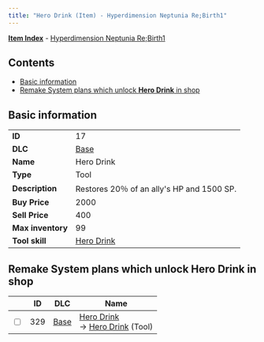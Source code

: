 ```yaml
---
title: "Hero Drink (Item) - Hyperdimension Neptunia Re;Birth1"
---
```


[**Item Index**](/neptunia/rb1/item/index.html) - [Hyperdimension Neptunia Re;Birth1](/neptunia/rb1)

## Contents

- [Basic information](#basic-information)
- [Remake System plans which unlock **Hero Drink** in shop](#remake-system-plans-which-unlock-hero-drink-in-shop)

## Basic information

|   |   |
| -- | -- |
| **ID** | 17 |
| **DLC** | [Base](/neptunia/rb1/dlc/1-base.html) |
| **Name** | Hero Drink |
| **Type** | Tool |
| **Description** | Restores 20％ of an ally's HP and 1500 SP. |
| **Buy Price** | 2000 |
| **Sell Price** | 400 |
| **Max inventory** | 99 |
| **Tool skill** | [Hero Drink](/neptunia/rb1/skill/1-10017-hero-drink.html) |


## Remake System plans which unlock **Hero Drink** in shop

|    | ID | DLC | Name |
| -- | -- | --- | ---- |
| <input type="checkbox" id="rb1-remake-1-329" class="trackbox" /> | 329 | [Base](/neptunia/rb1/dlc/1-base.html) | [Hero Drink](/neptunia/rb1/remake/1-329-hero-drink.html)<br /> → [Hero Drink](/neptunia/rb1/item/1-17-hero-drink.html) (Tool) |

